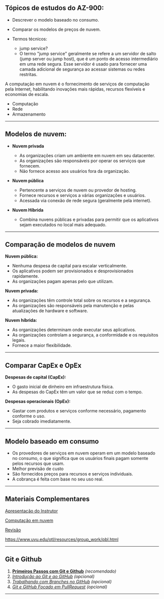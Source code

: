 ## Tópicos de estudos do AZ-900:

- Descrever o modelo baseado no consumo.
- Comparar os modelos de preços de nuvem.

- Termos técnicos:
    - jump service?
    - O termo "jump service" geralmente se refere a um servidor de salto (jump server ou jump host), que é um ponto de acesso intermediário em uma rede segura. Esse servidor é usado para fornecer uma camada adicional de segurança ao acessar sistemas ou redes restritas.

A computação em nuvem é o fornecimento de serviços de computação pela Internet, habilitando inovações mais rápidas, recursos flexíveis e economias de escala.

- Computação
- Rede
- Armazenamento

---

## Modelos de nuvem:

- **Nuvem privada**
    - As organizações criam um ambiente em nuvem em seu datacenter.
    - As organizações são responsáveis por operar os serviços que fornecem.
    - Não fornece acesso aos usuários fora da organização.

- **Nuvem pública**
    - Pertencente a serviços de nuvem ou provedor de hosting.
    - Fornece recursos e serviços a várias organizações e usuários.
    - Acessada via conexão de rede segura (geralmente pela internet).

- **Nuvem Híbrida**
    - Combina nuvens públicas e privadas para permitir que os aplicativos sejam executados no local mais adequado.

---

## Comparação de modelos de nuvem

**Nuvem pública:**

- Nenhuma despesa de capital para escalar verticalmente.
- Os aplicativos podem ser provisionados e desprovisionados rapidamente.
- As organizações pagam apenas pelo que utilizam.

**Nuvem privada:**

- As organizações têm controle total sobre os recursos e a segurança.
- As organizações são responsáveis pela manutenção e pelas atualizações de hardware e software.

**Nuvem híbrida:**

- As organizações determinam onde executar seus aplicativos.
- As organizações controlam a segurança, a conformidade e os requisitos legais.
- Fornece a maior flexibilidade.

---

## Comparar CapEx e OpEx

**Despesas de capital (CapEx):**

- O gasto inicial de dinheiro em infraestrutura física.
- As despesas do CapEx têm um valor que se reduz com o tempo.

**Despesas operacionais (OpEx):**

- Gastar com produtos e serviços conforme necessário, pagamento conforme o uso.
- Seja cobrado imediatamente.

---

## Modelo baseado em consumo

- Os provedores de serviços em nuvem operam em um modelo baseado no consumo, o que significa que os usuários finais pagam somente pelos recursos que usam.
- Melhor previsão de custo
- São fornecidos preços para recursos e serviços individuais.
- A cobrança é feita com base no seu uso real.

---

## Materiais Complementares

[Apresentação do Instrutor](https://hermes.dio.me/files/assets/0353df52-12c6-404c-bc41-e711128c2732.pptx)

[Computação em nuvem](https://hermes.dio.me/files/assets/d54a774d-2403-450e-843d-700c2570aea7.pptx)

[Revisão](https://hermes.dio.me/files/assets/8b373a71-9a0d-4673-9e44-eed0d537c967.pptx)

<https://www.uvu.edu/otl/resources/group_work/pbl.html>

---

## Git e Github

1. [**Primeiros Passos com Git e Github**](https://web.dio.me/lives/primeiros-passos-com-git-e-github) *(recomendado)*
2. [*Introdução ao Git e ao GitHub*](https://web.dio.me/course/introducao-ao-git-e-ao-github/learning/75b9fe49-6ed4-4480-83a7-7e37fc356aa9) *(opcional)*
3. [*Trabalhando com Branches no GitHub*](https://web.dio.me/course/trabalhando-com-branches-no-github/learning/32d05c5a-53b7-4f1d-a798-b9a8658240de) *(opcional)*
4. [*Git e GitHub Focado em PullRequest*](https://web.dio.me/course/git-e-github-focado-em-pullrequest/learning/7ee9e586-a200-41de-a075-fd6a7b4b5a1e) *(opcional)*

---
